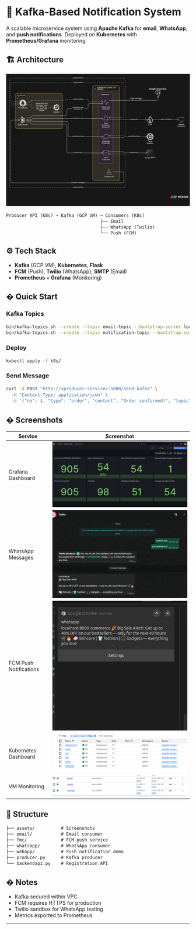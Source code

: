 # 📣 Kafka-Based Notification System

A scalable microservice system using **Apache Kafka** for **email**, **WhatsApp**, and **push notifications**. Deployed on **Kubernetes** with **Prometheus/Grafana** monitoring.

## 🏗️ Architecture

![System Architecture](assets/diagram-export-7-1-2025-7_45_24-PM.png)

```
Producer API (K8s) → Kafka (GCP VM) → Consumers (K8s)
                                    ├── Email
                                    ├── WhatsApp (Twilio)
                                    └── Push (FCM)
```

## ⚙️ Tech Stack

- **Kafka** (GCP VM), **Kubernetes**, **Flask**
- **FCM** (Push), **Twilio** (WhatsApp), **SMTP** (Email)
- **Prometheus + Grafana** (Monitoring)

## � Quick Start

### Kafka Topics
```bash
bin/kafka-topics.sh --create --topic email-topic --bootstrap-server localhost:9092 --partitions 2
bin/kafka-topics.sh --create --topic notification-topic --bootstrap-server localhost:9092 --partitions 2
```

### Deploy
```bash
kubectl apply -f k8s/
```

### Send Message
```bash
curl -X POST "http://<producer-service>:5000/send-kafka" \
  -H "Content-Type: application/json" \
  -d '{"no": 1, "type": "order", "content": "Order confirmed!", "topic": "notification-topic"}'
```

## � Screenshots

| Service | Screenshot |
|---------|------------|
| Grafana Dashboard | ![Grafana](assets/grafana-dashboard.png) |
| WhatsApp Messages | ![WhatsApp](assets/whatsapp-screenshort.png) |
| FCM Push Notifications | ![FCM](assets/fcm-screenshot.png) |
| Kubernetes Dashboard | ![K8s](assets/k8s-gcp-dashboard.png) |
| VM Monitoring | ![VM](assets/vm-gcp-dashboard.png) |

## 📁 Structure

```
├── assets/          # Screenshots
├── email/           # Email consumer
├── fmc/             # FCM push service
├── whatsapp/        # WhatsApp consumer
├── webapp/          # Push notification demo
├── producer.py      # Kafka producer
└── backendapi.py    # Registration API
```

## � Notes

- Kafka secured within VPC
- FCM requires HTTPS for production
- Twilio sandbox for WhatsApp testing
- Metrics exported to Prometheus

---
